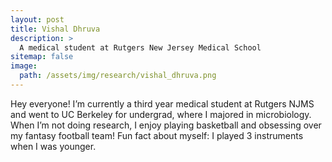 ```yaml
---
layout: post
title: Vishal Dhruva
description: >
  A medical student at Rutgers New Jersey Medical School
sitemap: false
image:
  path: /assets/img/research/vishal_dhruva.png
---
```


Hey everyone! I’m currently a third year medical student at Rutgers
NJMS and went to UC Berkeley for undergrad, where I majored in
microbiology. When I’m not doing research, I enjoy playing basketball
and obsessing over my fantasy football team! Fun fact about myself: I
played 3 instruments when I was younger.